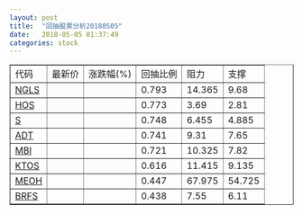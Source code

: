 ```yaml
---
layout: post
title:  "回抽股票分析20180505"
date:   2018-05-05 01:37:49
categories: stock
---
```

<script type="text/javascript">
var stockList = []
stockList.push('gb_ngls');
stockList.push('gb_hos');
stockList.push('gb_s');
stockList.push('gb_adt');
stockList.push('gb_mbi');
stockList.push('gb_ktos');
stockList.push('gb_meoh');
stockList.push('gb_brfs');
</script>
<table border="1">
 <tr>
 <td>代码</td>
 <td>最新价</td>
 <td>涨跌幅(%)</td>
 <td>回抽比例</td>
 <td>阻力</td>
 <td>支撑</td>
</tr>
  <tr id="ngls">
  <td><a href="http://stock.finance.sina.com.cn/usstock/quotes/NGLS.html" target="_blank">NGLS</a></td><td></td><td></td><td>0.793</td><td>14.365</td><td>9.68</td></tr>
  <tr id="hos">
  <td><a href="http://stock.finance.sina.com.cn/usstock/quotes/HOS.html" target="_blank">HOS</a></td><td></td><td></td><td>0.773</td><td>3.69</td><td>2.81</td></tr>
  <tr id="s">
  <td><a href="http://stock.finance.sina.com.cn/usstock/quotes/S.html" target="_blank">S</a></td><td></td><td></td><td>0.748</td><td>6.455</td><td>4.885</td></tr>
  <tr id="adt">
  <td><a href="http://stock.finance.sina.com.cn/usstock/quotes/ADT.html" target="_blank">ADT</a></td><td></td><td></td><td>0.741</td><td>9.31</td><td>7.65</td></tr>
  <tr id="mbi">
  <td><a href="http://stock.finance.sina.com.cn/usstock/quotes/MBI.html" target="_blank">MBI</a></td><td></td><td></td><td>0.721</td><td>10.325</td><td>7.82</td></tr>
  <tr id="ktos">
  <td><a href="http://stock.finance.sina.com.cn/usstock/quotes/KTOS.html" target="_blank">KTOS</a></td><td></td><td></td><td>0.616</td><td>11.415</td><td>9.135</td></tr>
  <tr id="meoh">
  <td><a href="http://stock.finance.sina.com.cn/usstock/quotes/MEOH.html" target="_blank">MEOH</a></td><td></td><td></td><td>0.447</td><td>67.975</td><td>54.725</td></tr>
  <tr id="brfs">
  <td><a href="http://stock.finance.sina.com.cn/usstock/quotes/BRFS.html" target="_blank">BRFS</a></td><td></td><td></td><td>0.438</td><td>7.55</td><td>6.11</td></tr>
</table>
